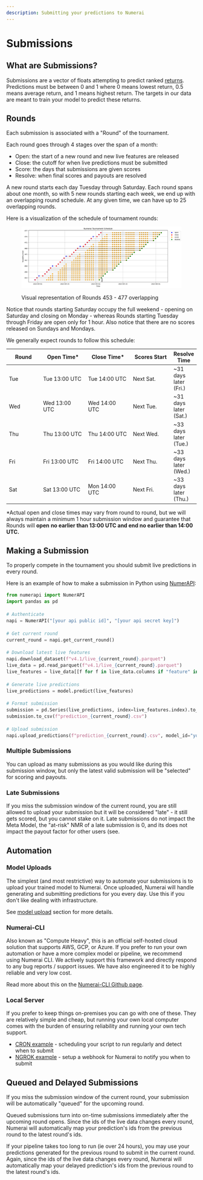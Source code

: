 ```yaml
---
description: Submitting your predictions to Numerai
---
```


# Submissions

## What are Submissions?

Submissions are a vector of floats attempting to predict ranked [returns](https://www.investopedia.com/terms/r/return.asp). Predictions must be between 0 and 1 where 0 means lowest return, 0.5 means average return, and 1 means highest return. The targets in our data are meant to train your model to predict these returns.

## Rounds

Each submission is associated with a "Round" of the tournament.

Each round goes through 4 stages over the span of a month:

* Open: the start of a new round and new live features are released
* Close: the cutoff for when live predictions must be submitted
* Score: the days that submissions are given scores
* Resolve: when final scores and payouts are resolved

A new round starts each day Tuesday through Saturday. Each round spans about one month, so with 5 new rounds starting each week, we end up with an overlapping round schedule. At any given time, we can have up to 25 overlapping rounds.  &#x20;

Here is a visualization of the schedule of tournament rounds:

<figure><img src="../../.gitbook/assets/image (39).png" alt=""><figcaption><p>Visual representation of Rounds 453 - 477 overlapping</p></figcaption></figure>

Notice that rounds starting Saturday occupy the full weekend - opening on Saturday and closing on Monday - whereas Rounds starting Tuesday through Friday are open only for 1 hour. Also notice that there are no scores released on Sundays and Mondays.

We generally expect rounds to follow this schedule:

<table><thead><tr><th width="99">Round</th><th width="148">Open Time*</th><th width="148">Close Time*</th><th width="125">Scores Start</th><th>Resolve Time</th></tr></thead><tbody><tr><td>Tue</td><td>Tue 13:00 UTC</td><td>Tue 14:00 UTC</td><td>Next Sat.</td><td>~31 days later (Fri.)</td></tr><tr><td>Wed</td><td>Wed 13:00 UTC</td><td>Wed 14:00 UTC</td><td>Next Tue.</td><td>~31 days later (Sat.)</td></tr><tr><td>Thu</td><td>Thu 13:00 UTC</td><td>Thu 14:00 UTC</td><td>Next Wed.</td><td>~33 days later (Tue.)</td></tr><tr><td>Fri</td><td>Fri 13:00 UTC</td><td>Fri 14:00 UTC</td><td>Next Thu.</td><td>~33 days later (Wed.)</td></tr><tr><td>Sat</td><td>Sat 13:00 UTC</td><td>Mon 14:00 UTC</td><td>Next Fri.</td><td>~33 days later (Thu.)</td></tr></tbody></table>

\*Actual open and close times may vary from round to round, but we will always maintain a minimum 1 hour submission window and guarantee that Rounds will **open** **no earlier than 13:00 UTC and end no earlier than 14:00 UTC.**

## Making a Submission

To properly compete in the tournament you should submit live predictions in every round.

Here is an example of how to make a submission in Python using [NumerAPI](https://github.com/uuazed/numerapi):

```python
from numerapi import NumerAPI
import pandas as pd

# Authenticate
napi = NumerAPI("[your api public id]", "[your api secret key]")

# Get current round
current_round = napi.get_current_round()

# Download latest live features
napi.download_dataset(f"v4.1/live_{current_round}.parquet")
live_data = pd.read_parquet(f"v4.1/live_{current_round}.parquet")
live_features = live_data[[f for f in live_data.columns if "feature" in f]]

# Generate live predictions
live_predictions = model.predict(live_features)

# Format submission
submission = pd.Series(live_predictions, index=live_features.index).to_frame("prediction")
submission.to_csv(f"prediction_{current_round}.csv")

# Upload submission 
napi.upload_predictions(f"prediction_{current_round}.csv", model_id="your-model-id")
```

### Multiple Submissions

You can upload as many submissions as you would like during this submission window, but only the latest valid submission will be "selected" for scoring and payouts.

### Late Submissions

If you miss the submission window of the current round, you are still allowed to upload your submission but it will be considered "late" - it still gets scored, but you cannot stake on it. Late submissions do not impact the Meta Model, the "at-risk" NMR of a late submission is 0, and its does not impact the payout factor for other users (see.

## Automation

### Model Uploads

The simplest (and most restrictive) way to automate your submissions is to upload your trained model to Numerai. Once uploaded, Numerai will handle generating and submitting predictions for you every day. Use this if you don't like dealing with infrastructure.

See [model upload](model-uploads.md) section for more details.

### Numerai-CLI

Also known as "Compute Heavy", this is an official self-hosted cloud solution that supports AWS, GCP, or Azure. If you prefer to run your own automation or have a more complex model or pipeline, we recommend using Numerai CLI. We actively support this framework and directly respond to any bug reports / support issues. We have also engineered it to be highly reliable and very low cost.

Read more about this on the [Numerai-CLI Github page](https://github.com/numerai/numerai-cli).

### Local Server

If you prefer to keep things on-premises you can go with one of these. They are relatively simple and cheap, but running your own local computer comes with the burden of ensuring reliability and running your own tech support.

* [CRON example](https://forum.numer.ai/t/automated-submissions-from-bash-shell-script/5806) - scheduling your script to run regularly and detect when to submit
* [NGROK example](https://github.com/Raynos/numerai-example/tree/ngrok-test)  - setup a webhook for Numerai to notify you when to submit

## Queued and Delayed Submissions

If you miss the submission window of the current round, your submission will be automatically "queued" for the upcoming round.&#x20;

Queued submissions turn into on-time submissions immediately after the upcoming round opens. Since the ids of the live data changes every round, Numerai will automatically map your prediction's ids from the previous round to the latest round's ids.

If your pipeline takes too long to run (ie over 24 hours), you may use your predictions generated for the previous round to submit in the current round. Again, since the ids of the live data changes every round, Numerai will automatically map your delayed prediction's ids from the previous round to the latest round's ids.
